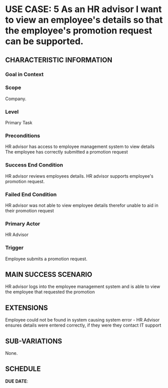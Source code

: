 # USE CASE: 5 As an HR advisor I want to view an employee's details so that the employee's promotion request can be supported.	
## CHARACTERISTIC INFORMATION

### Goal in Context




### Scope

Company.

### Level
Primary Task


### Preconditions

HR advisor has access to employee management system to view details
The employee has correctly submitted a promotion request



### Success End Condition

HR advisor reviews employees details.
HR advisor supports employee's promotion request.


### Failed End Condition

HR advisor was not able to view employee details therefor unable to aid in their promotion request

### Primary Actor
HR Advisor


### Trigger
Employee submits a promotion request.

## MAIN SUCCESS SCENARIO
HR advisor logs into the employee management system and is able to view the employee that requested the promotion

## EXTENSIONS

 Employee could not be found in system causing system error
	- HR Advisor ensures details were entered correctly, if they were they contact IT support



## SUB-VARIATIONS

None.

## SCHEDULE

**DUE DATE**: 
